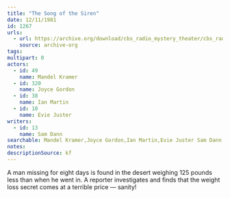 ```yaml
---
title: "The Song of the Siren"
date: 12/11/1981
id: 1267
urls: 
  - url: https://archive.org/download/cbs_radio_mystery_theater/cbs_radio_mystery_theater-1251-1300.zip/cbs_radio_mystery_theater-1251-1300%2Fcbsrmt_1267_the_song_of_the_sirens.mp3
    source: archive-org
tags: 
multipart: 0
actors:  
  - id: 49
    name: Mandel Kramer  
  - id: 320
    name: Joyce Gordon  
  - id: 38
    name: Ian Martin  
  - id: 10
    name: Evie Juster
writers:  
  - id: 13
    name: Sam Dann
searchable: Mandel Kramer,Joyce Gordon,Ian Martin,Evie Juster Sam Dann
notes: 
descriptionSource: kf
---
```

A man missing for eight days is found in the desert weighing 125 pounds less than when he went in. A reporter investigates and finds that the weight loss secret comes at a terrible price — sanity!